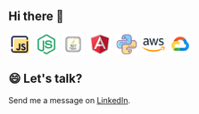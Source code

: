 ## Hi there 👋

<div style="display:flex; gap: 8px" >
    <img src="./img/icons8-javascript-48.png" alt="Javascript" width="40"/>
    <img src="./img/icons8-nodejs-48.png" alt="Typescript" width="40"/>
    <img src="./img/icons8-java-100.png" alt="Typescript" width="40"/>
    <img src="./img/icons8-angular-48.png" alt="Typescript" width="40"/>
    <img src="./img/icons8-python-64.png" alt="Typescript" width="40"/>
    <img src="./img/icons8-aws-48.png" alt="Typescript" width="40"/>
    <img src="./img/icons8-google-cloud-48.png" alt="Typescript" width="40"/>

</div>

## 😄 Let's talk?
Send me a message on [LinkedIn](https://www.linkedin.com/in/oscar-san-martin-pe%C3%B1a-0796a326/).
